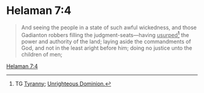# Helaman 7:4

> And seeing the people in a state of such awful wickedness, and those Gadianton robbers filling the judgment-seats—having <u>usurped</u>[^a] the power and authority of the land; laying aside the commandments of God, and not in the least aright before him; doing no justice unto the children of men;

[Helaman 7:4](https://www.churchofjesuschrist.org/study/scriptures/bofm/hel/7?lang=eng&id=p4#p4)


[^a]: TG [Tyranny](https://www.churchofjesuschrist.org/study/scriptures/tg/tyranny?lang=eng); [Unrighteous Dominion.](https://www.churchofjesuschrist.org/study/scriptures/tg/unrighteous-dominion?lang=eng)
